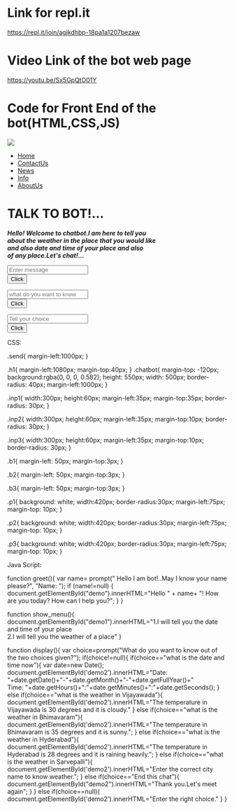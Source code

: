 # Link for repl.it
https://repl.it/join/agjkdhbp-18pa1a1207bezaw

# Video Link of the bot web page
https://youtu.be/Sx5GpQtO01Y

# Code for Front End of the bot(HTML,CSS,JS)
<!DOCTYPE html>
<html>
  <head>
    <meta charset="utf-8">
    <meta name="viewport" content="width=device-width">
    <title>repl.it</title>
    <link href="style.css" rel="stylesheet" type="text/css" />
    <link rel="stylesheet" href="https://stackpath.bootstrapcdn.com/bootstrap/4.4.1/css/bootstrap.min.css" integrity="sha384-Vkoo8x4CGsO3+Hhxv8T/Q5PaXtkKtu6ug5TOeNV6gBiFeWPGFN9MuhOf23Q9Ifjh" crossorigin="anonymous" />
<link rel="stylesheet" href="https://use.fontawesome.com/releases/v5.7.0/css/all.css" integrity="sha384-lZN37f5QGtY3VHgisS14W3ExzMWZxybE1SJSEsQp9S+oqd12jhcu+A56Ebc1zFSJ" crossorigin="anonymous" />
  </head>
  <body class="body">
    <script src="script.js"></script>
   <nav class="navbar navbar-expand-sm navsize">
     <a class="navbar-brand" href="#">
       <img src="https://i.pinimg.com/originals/9a/11/33/9a1133d4af3b637e1c6c8ff251785f27.jpg" class="img1">
     </a>
     <ul class="navbar-nav">
       <li class="nav-item"><a href="#" class="nav-link white send"><span class="fas-fa-home">Home</span></a></li>
       <li class="nav-item"><a href="#" class="nav-link white"><span class="fas-fa-phone">ContactUs</span></a></li>
       <li class="nav-item"><a href="#" class="nav-link white"><span class="fas-fa-home">News</span></a></li>
       <li class="nav-item"><a href="#" class="nav-link white"><span class="fas-fa-home">Info</span></a></li>
       <li class="nav-item"><a href="#" class="nav-link white"><span class="fas-fa-home">AboutUs</span></a></li>
       </ul>
       </nav>
       <h1 class="h1 white">TALK TO BOT!...</h1>
       <p class="white size"><b><i>Hello! Welcome to chatbot.I am here to tell you<br> about the weather in the place that you would like<br> and also date and time of your place and also<br> of any place.Let's chat!...</b></i></p>
       <div class="chatbot">
         <input type="text" placeholder="Enter message" id="input1" class="inp1"><br>
         <button onclick='greet()' class="btn btn-primary b1">Click</button>
         <p id='demo' class="p1"></p>
         <input type="text" placeholder="what do you want to know" class="inp2">
         <br>
         <button onclick='show_menu()' class="btn btn-primary b2">Click</button>
         <p id="demo1" class="p2"></p>
         <input type="text" placeholder="Tell your choice" class="inp3">
         <br>
         <button onclick='display()' class="btn btn-primary b3">Click</button>
         <p id="demo2" class="p3"></p>
       </div>
  </body>
</html>

CSS:

.send{
  margin-left:1000px;
}

.h1{
  margin-left:1080px;
  margin-top:40px;
}
.chatbot{
  margin-top: -120px;
  background:rgba(0, 0, 0, 0.582);
    height: 550px;
    width: 500px;
    border-radius: 40px;
    margin-left:1000px;
}

.inp1{
  width:300px;
  height:60px;
  margin-left:35px;
  margin-top:35px;
  border-radius: 30px;
}

.inp2{
  width:300px;
  height:60px;
  margin-left:35px;
  margin-top:10px;
  border-radius: 30px;
}

.inp3{
  width:300px;
  height:60px;
  margin-left:35px;
  margin-top:10px;
  border-radius: 30px;
}

.b1{
  margin-left: 50px;
  margin-top:3px;
}

.b2{
  margin-left: 50px;
  margin-top:3px;
}

.b3{
  margin-left: 50px;
  margin-top:3px;
}

.p1{
  background: white;
  width:420px;
  border-radius:30px;
  margin-left:75px;
  margin-top: 10px;
}

.p2{
  background: white;
  width:420px;
  border-radius:30px;
  margin-left:75px;
  margin-top: 10px;
}

.p3{
  background: white;
  width:420px;
  border-radius:30px;
  margin-left:75px;
margin-top: 10px;
}

Java Script:

function greet(){
  var name= prompt("  Hello I am bot!..May I know your name please?", "Name: ");
  if (name!=null) {
    document.getElementById("demo").innerHTML="Hello " + name+ "! How are you today? How can I help you?";
  }
}

function show_menu(){
  document.getElementById("demo1").innerHTML="1.I will tell you the date and time of your place<br>2.I will tell you the weather of a place"
}

function display(){
  var choice=prompt("What do you want to know out of the two choices given?");
  if(choice!=null){
    if(choice=="what is the date and time now"){
      var date=new Date();
      document.getElementById('demo2').innerHTML="Date: "+date.getDate()+"-"+date.getMonth()+"-"+date.getFullYear()+"<br>Time: "+date.getHours()+":"+date.getMinutes()+":"+date.getSeconds();
    }
    else if(choice=="what is the weather in Vijayawada"){
      document.getElementById('demo2').innerHTML="The temperature in Vijayawada is 30 degrees and it is cloudy."
    }
    else if(choice=="what is the weather in Bhimavaram"){
      document.getElementById('demo2').innerHTML="The temperature in Bhimavaram is 35 degrees and it is sunny.";
    }
    else if(choice=="what is the weather in Hyderabad"){
      document.getElementById('demo2').innerHTML="The temperature in Hyderabad is 28 degrees and it is raining heavily.";
    }
    else if(choice=="what is the weather in Sarvepalli"){
      document.getElementById('demo2').innerHTML="Enter the correct city name to know weather.";
    }
    else if(choice=="End this chat"){
      document.getElementById("demo2").innerHTML="Thank you.Let's meet again";
    }
  }
  else if(choice==null){
    document.getElementById('demo2').innerHTML="Enter the right choice."
  }
}







